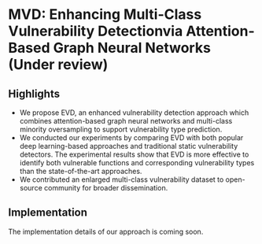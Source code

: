 # MVD: Enhancing Multi-Class Vulnerability Detectionvia Attention-Based Graph Neural Networks (Under review)

## Highlights
- We propose EVD, an enhanced vulnerability detection approach which combines attention-based graph neural networks and multi-class minority oversampling to support vulnerability type prediction.
- We conducted our experiments by comparing EVD with both popular deep learning-based approaches and traditional static vulnerability detectors. The experimental results show that EVD is more effective to identify both vulnerable functions and corresponding vulnerability types than the state-of-the-art approaches.
- We contributed an enlarged multi-class vulnerability dataset to open-source community for broader dissemination.

## Implementation
The implementation details of our approach is coming soon.
